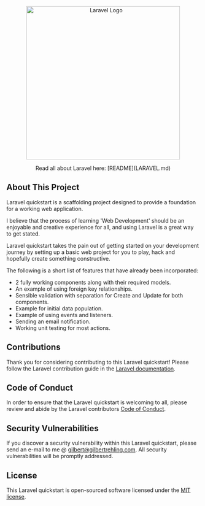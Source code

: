 <p align="center"><a href="https://laravel.com" target="_blank"><img src="https://raw.githubusercontent.com/laravel/art/master/logo-lockup/5%20SVG/2%20CMYK/1%20Full%20Color/laravel-logolockup-cmyk-red.svg" width="400" alt="Laravel Logo"></a></p>

<p align="center">
Read all about Laravel here: [README](LARAVEL.md)
</p>

## About This Project

Laravel quickstart is a scaffolding project designed to provide a foundation for a working web application.

I believe that the process of learning 'Web Development' should be an enjoyable and creative experience for all, and using Laravel is a great way to get stated.

Laravel quickstart takes the pain out of getting started on your development journey by setting up a basic web project for you to play, hack and hopefully create something constructive.

The following is a short list of features that have already been incorporated:

- 2 fully working components along with their required models.
- An example of using foreign key relationships.
- Sensible validation with separation for Create and Update for both components.
- Example for initial data population.
- Example of using events and listeners.
- Sending an email notification.
- Working unit testing for most actions.

## Contributions

Thank you for considering contributing to this Laravel quickstart! Please follow the Laravel contribution guide in the [Laravel documentation](https://laravel.com/docs/contributions).

## Code of Conduct

In order to ensure that the Laravel quickstart is welcoming to all, please review and abide by the Laravel contributors [Code of Conduct](https://laravel.com/docs/contributions#code-of-conduct).

## Security Vulnerabilities

If you discover a security vulnerability within this Laravel quickstart, please send an e-mail to me @ [gilbert@gilbertrehling.com](mailto:gilbert@gilbertrehling.com).
All security vulnerabilities will be promptly addressed.

## License

This Laravel quickstart is open-sourced software licensed under the [MIT license](https://opensource.org/licenses/MIT).
